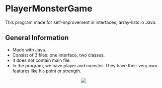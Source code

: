 # PlayerMonsterGame
This program made for self-improvement in interfaces, array-lists in Java.

## General Information
- Made with Java.
- Consist of 3 files: one interface, two classes.
- It does not contain main file.
- In the program, we have player and monster. They have their very own features like hit-point or strength.


<p align = "center"><img src="https://github.com/user-attachments/assets/395863de-3f8b-419d-a0f7-64daecbfb4d8"></p>






